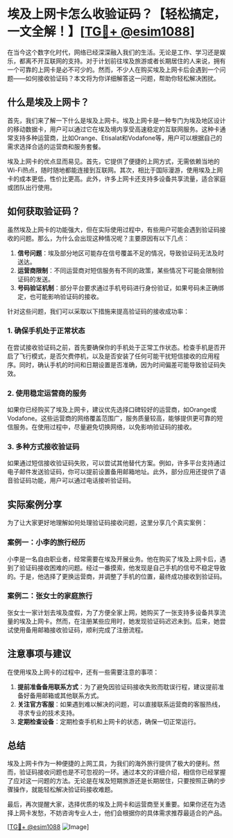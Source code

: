 # 埃及上网卡怎么收验证码？【轻松搞定，一文全解！】[[TG💪+ @esim1088](https://t.me/s/esim1088)]

在当今这个数字化时代，网络已经深深融入我们的生活。无论是工作、学习还是娱乐，都离不开互联网的支持。对于计划前往埃及旅游或者长期居住的人来说，拥有一个可靠的上网卡是必不可少的。然而，不少人在购买埃及上网卡后会遇到一个问题——如何接收验证码？本文将为你详细解答这一问题，帮助你轻松解决困扰。

## 什么是埃及上网卡？

首先，我们来了解一下什么是埃及上网卡。埃及上网卡是一种专门为埃及地区设计的移动数据卡，用户可以通过它在埃及境内享受高速稳定的互联网服务。这种卡通常支持多种运营商，比如Orange、Etisalat和Vodafone等，用户可以根据自己的需求选择合适的运营商和服务套餐。

埃及上网卡的优点显而易见。首先，它提供了便捷的上网方式，无需依赖当地的Wi-Fi热点，随时随地都能连接到互联网。其次，相比于国际漫游，使用埃及上网卡的成本更低，性价比更高。此外，许多上网卡还支持多设备共享流量，适合家庭或团队出行使用。

## 如何获取验证码？

虽然埃及上网卡的功能强大，但在实际使用过程中，有些用户可能会遇到验证码接收的问题。那么，为什么会出现这种情况呢？主要原因有以下几点：

1. **信号问题**：埃及部分地区可能存在信号覆盖不足的情况，导致验证码无法及时送达。
2. **运营商限制**：不同运营商对短信服务有不同的政策，某些情况下可能会限制验证码的发送。
3. **号码验证机制**：部分平台要求通过手机号码进行身份验证，如果号码未正确绑定，也可能影响验证码的接收。

针对这些问题，我们可以采取以下措施来提高验证码的接收成功率：

### 1. 确保手机处于正常状态

在尝试接收验证码之前，首先要确保你的手机处于正常工作状态。检查手机是否开启了飞行模式，是否欠费停机，以及是否安装了任何可能干扰短信接收的应用程序。同时，确认手机的时间和日期设置是否准确，因为时间偏差可能导致验证码失效。

### 2. 使用稳定运营商的服务

如果你已经购买了埃及上网卡，建议优先选择口碑较好的运营商，如Orange或Vodafone。这些运营商的网络覆盖范围广，服务质量较高，能够提供更可靠的短信服务。在使用过程中，尽量避免切换网络，以免影响验证码的接收。

### 3. 多种方式接收验证码

如果通过短信接收验证码失败，可以尝试其他替代方案。例如，许多平台支持通过电子邮件发送验证码，你可以提前设置备用邮箱地址。此外，部分应用还提供了语音验证码功能，用户可以通过电话接听验证码。

## 实际案例分享

为了让大家更好地理解如何处理验证码接收问题，这里分享几个真实案例：

### 案例一：小李的旅行经历

小李是一名自由职业者，经常需要在埃及开展业务。他在购买了埃及上网卡后，遇到了验证码接收困难的问题。经过一番摸索，他发现是自己手机的信号不稳定导致的。于是，他选择了更换运营商，并调整了手机的位置，最终成功接收到验证码。

### 案例二：张女士的家庭旅行

张女士一家计划去埃及度假，为了方便全家上网，她购买了一张支持多设备共享流量的埃及上网卡。然而，在注册某些应用时，她发现验证码迟迟未到。后来，她尝试使用备用邮箱接收验证码，顺利完成了注册流程。

## 注意事项与建议

在使用埃及上网卡的过程中，还有一些需要注意的事项：

1. **提前准备备用联系方式**：为了避免因验证码接收失败而耽误行程，建议提前准备好备用邮箱或其他联系方式。
2. **关注官方客服**：如果遇到难以解决的问题，可以直接联系运营商的客服热线，寻求专业的技术支持。
3. **定期检查设备**：定期检查手机和上网卡的状态，确保一切正常运行。

## 总结

埃及上网卡作为一种便捷的上网工具，为我们的海外旅行提供了极大的便利。然而，验证码接收问题也是不可忽视的一环。通过本文的详细介绍，相信你已经掌握了应对这一问题的方法。无论是在埃及短期旅游还是长期居住，只要按照正确的步骤操作，就能轻松解决验证码接收难题。

最后，再次提醒大家，选择优质的埃及上网卡和运营商至关重要。如果你还在为选择上网卡发愁，不妨咨询专业人士，他们会根据你的具体需求推荐最适合的产品。

[[TG💪+ @esim1088](https://t.me/s/esim1088) ![Image](https://i.postimg.cc/4NQfJmqS/Snipaste-2025-05-13-00-14-12.png)]